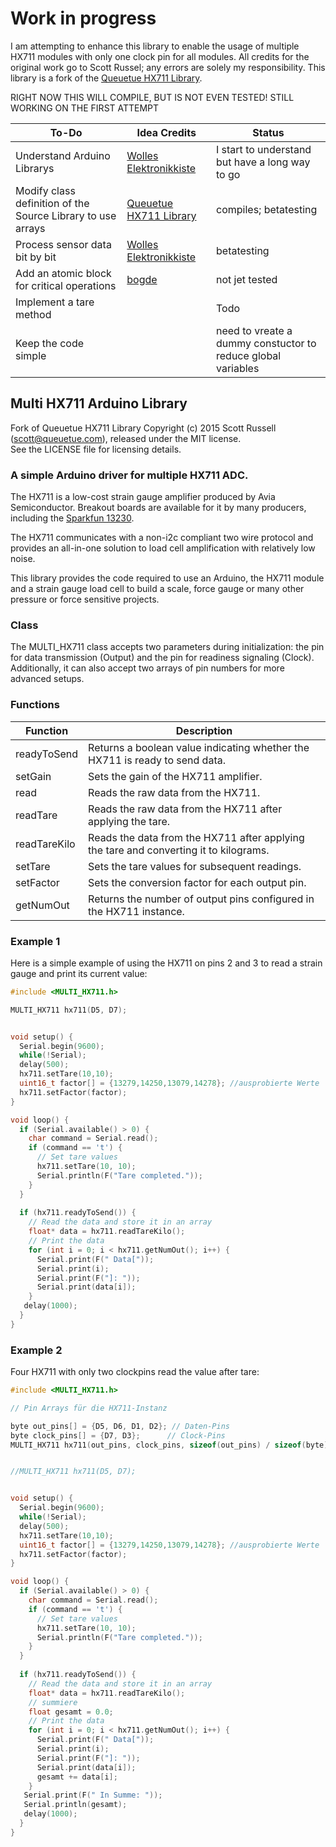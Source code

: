 # Work in progress
I am attempting to enhance this library to enable the usage of multiple HX711 modules with only one clock pin for all modules. All credits for the original work go to Scott Russel; any errors are solely my responsibility.
This library is a fork of the [Queuetue HX711 Library](https://github.com/queuetue/Q2-HX711-Arduino-Library).

RIGHT NOW THIS WILL COMPILE, BUT IS NOT EVEN TESTED! STILL WORKING ON THE FIRST ATTEMPT

| **To-Do**                                    | **Idea Credits**            | **Status** |
|----------------------------------------------|-----------------------------|------------|
| Understand Arduino Librarys | [Wolles Elektronikkiste](https://wolles-elektronikkiste.de/en/creating-libraries-and-classes-part-i)| I start to understand but have a long way to go|
| Modify class definition of the Source Library to use arrays        | [Queuetue HX711 Library](https://github.com/queuetue/Q2-HX711-Arduino-Library)   | compiles; betatesting   |
| Process sensor data bit by bit           | [Wolles Elektronikkiste](https://wolles-elektronikkiste.de/en/strain-gauges) | betatesting       |
| Add an atomic block for critical operations  | [bogde](https://github.com/bogde/HX711/blob/master/src/HX711.cpp)               | not jet tested       |
| Implement a tare method                      |                         | Todo       |
| Keep the code simple                         |               | need to vreate a dummy constuctor to reduce global variables       |


## Multi HX711 Arduino Library

Fork of Queuetue HX711 Library Copyright (c) 2015 Scott Russell (scott@queuetue.com), released under the MIT license.  
See the LICENSE file for licensing details.

### A simple Arduino driver for multiple HX711 ADC.

The HX711 is a low-cost strain gauge amplifier produced by Avia Semiconductor.  Breakout boards are available for it by many producers, including the [Sparkfun 13230](https://www.sparkfun.com/products/13230).

The HX711 communicates with a non-i2c compliant two wire protocol and provides an all-in-one solution to load cell amplification with relatively low noise.

This library provides the code required to use an Arduino, the HX711 module and a strain gauge load cell to build a scale, force gauge or many other pressure or force sensitive projects.

### Class
The MULTI_HX711 class accepts two parameters during initialization: the pin for data transmission (Output) and the pin for readiness signaling (Clock). 
Additionally, it can also accept two arrays of pin numbers for more advanced setups.

### Functions

| Function       | Description                                                            |
|----------------|------------------------------------------------------------------------|
| readyToSend    | Returns a boolean value indicating whether the HX711 is ready to send data. |
| setGain        | Sets the gain of the HX711 amplifier.                                  |
| read           | Reads the raw data from the HX711.                                      |
| readTare       | Reads the raw data from the HX711 after applying the tare.              |
| readTareKilo   | Reads the data from the HX711 after applying the tare and converting it to kilograms. |
| setTare        | Sets the tare values for subsequent readings.                           |
| setFactor      | Sets the conversion factor for each output pin.                         |
| getNumOut      | Returns the number of output pins configured in the HX711 instance.     |



### Example 1
Here is a simple example of using the HX711 on pins 2 and 3 to read a strain gauge and print its current value:

```cpp
#include <MULTI_HX711.h>

MULTI_HX711 hx711(D5, D7);


void setup() {
  Serial.begin(9600);
  while(!Serial); 
  delay(500);
  hx711.setTare(10,10);
  uint16_t factor[] = {13279,14250,13079,14278}; //ausprobierte Werte
  hx711.setFactor(factor);
}

void loop() {
  if (Serial.available() > 0) {
    char command = Serial.read();
    if (command == 't') {
      // Set tare values
      hx711.setTare(10, 10);
      Serial.println(F("Tare completed."));
    }
  }
  
  if (hx711.readyToSend()) {
    // Read the data and store it in an array
    float* data = hx711.readTareKilo();
    // Print the data
    for (int i = 0; i < hx711.getNumOut(); i++) {
      Serial.print(F(" Data["));
      Serial.print(i);
      Serial.print(F("]: "));
      Serial.print(data[i]);
    }
   delay(1000);
  }
}
```
### Example 2
Four HX711 with only two clockpins read the value after tare:
```cpp
#include <MULTI_HX711.h>

// Pin Arrays für die HX711-Instanz

byte out_pins[] = {D5, D6, D1, D2}; // Daten-Pins
byte clock_pins[] = {D7, D3};      // Clock-Pins
MULTI_HX711 hx711(out_pins, clock_pins, sizeof(out_pins) / sizeof(byte), sizeof(clock_pins) / sizeof(byte));


//MULTI_HX711 hx711(D5, D7);


void setup() {
  Serial.begin(9600);
  while(!Serial); 
  delay(500);
  hx711.setTare(10,10);
  uint16_t factor[] = {13279,14250,13079,14278}; //ausprobierte Werte
  hx711.setFactor(factor);
}

void loop() {
  if (Serial.available() > 0) {
    char command = Serial.read();
    if (command == 't') {
      // Set tare values
      hx711.setTare(10, 10);
      Serial.println(F("Tare completed."));
    }
  }
  
  if (hx711.readyToSend()) {
    // Read the data and store it in an array
    float* data = hx711.readTareKilo();
    // summiere
    float gesamt = 0.0;
    // Print the data
    for (int i = 0; i < hx711.getNumOut(); i++) {
      Serial.print(F(" Data["));
      Serial.print(i);
      Serial.print(F("]: "));
      Serial.print(data[i]);
      gesamt += data[i];
    }
   Serial.print(F(" In Summe: "));
   Serial.println(gesamt);
   delay(1000);
  }
}
```

